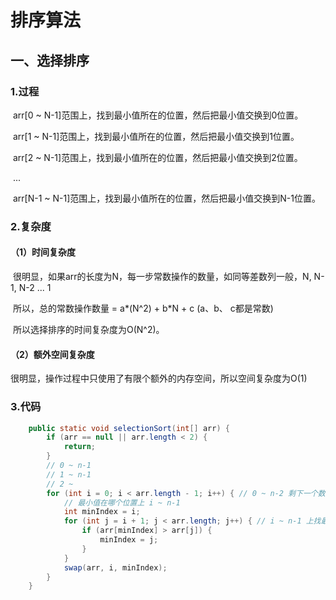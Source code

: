 # 排序算法

## 一、选择排序

### 	1.过程

​		arr[0 ~ N-1]范围上，找到最小值所在的位置，然后把最小值交换到0位置。

​		arr[1 ~ N-1]范围上，找到最小值所在的位置，然后把最小值交换到1位置。

​		arr[2 ~ N-1]范围上，找到最小值所在的位置，然后把最小值交换到2位置。

​		...

​		arr[N-1 ~ N-1]范围上，找到最小值所在的位置，然后把最小值交换到N-1位置。

### 	2.复杂度

#### 		（1）时间复杂度

​				很明显，如果arr的长度为N，每一步常数操作的数量，如同等差数列一般，N, N-1, N-2 ... 1

​				所以，总的常数操作数量 = a*(N^2) + b*N + c (a、b、 c都是常数)

​				所以选择排序的时间复杂度为O(N^2)。

#### 		（2）额外空间复杂度

​				很明显，操作过程中只使用了有限个额外的内存空间，所以空间复杂度为O(1)

### 	3.代码
```java
    public static void selectionSort(int[] arr) {
        if (arr == null || arr.length < 2) {
            return;
        }
        // 0 ~ n-1
        // 1 ~ n-1
        // 2 ~
        for (int i = 0; i < arr.length - 1; i++) { // 0 ~ n-2 剩下一个数时不用比较
            // 最小值在哪个位置上 i ~ n-1
            int minIndex = i;
            for (int j = i + 1; j < arr.length; j++) { // i ~ n-1 上找最小值的下标
                if (arr[minIndex] > arr[j]) {
                    minIndex = j;
                }
            }
            swap(arr, i, minIndex);
        }
    }
```